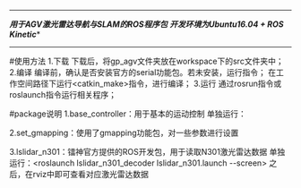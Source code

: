 ******************************************************
*********用于AGV激光雷达导航与SLAM的ROS程序包*********
*********开发环境为Ubuntu16.04 + ROS Kinetic**********
******************************************************

#使用方法
1.下载
    下载后，将gp_agv文件夹放在workspace下的src文件夹中；
2.编译
    编译前，确认是否安装官方的serial功能包。若未安装，运行<sudo apt-get install ros-kinetic-serial>指令；
    在工作空间路径下运行<catkin_make>指令，进行编译；
3.运行
    通过rosrun指令或roslaunch指令运行相关程序；


#package说明
1.base_controller：用于基本的运动控制
    单独运行：<roslaunch base_controller base_controller.launch>

2.set_gmapping：使用了gmapping功能包，对一些参数进行设置

3.lslidar_n301：镭神官方提供的ROS开发包，用于读取N301激光雷达数据
    单独运行：<roslaunch lslidar_n301_decoder lslidar_n301.launch --screen>
之后<rosrun rviz rviz>，在rviz中即可查看对应激光雷达数据
